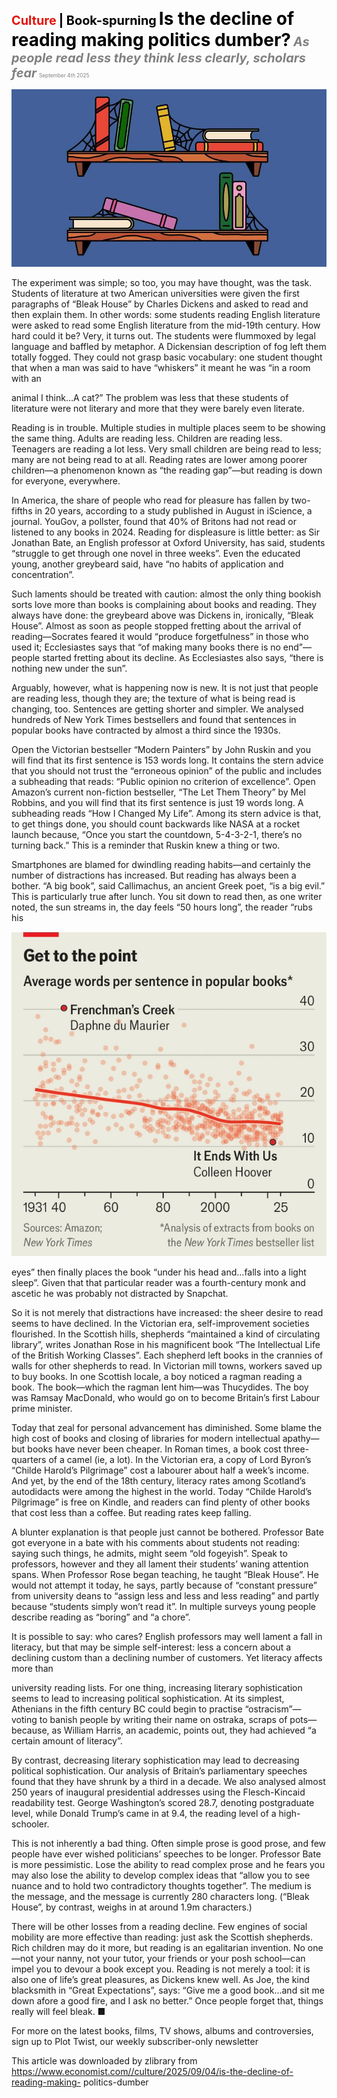 <span style="color:#E3120B; font-size:14.9pt; font-weight:bold;">Culture</span> <span style="color:#000000; font-size:14.9pt; font-weight:bold;">| Book-spurning</span>
<span style="color:#000000; font-size:21.0pt; font-weight:bold;">Is the decline of reading making politics dumber?</span>
<span style="color:#808080; font-size:14.9pt; font-weight:bold; font-style:italic;">As people read less they think less clearly, scholars fear</span>
<span style="color:#808080; font-size:6.2pt;">September 4th 2025</span>

![](../images/068_Is_the_decline_of_reading_making_politics_dumber/p0278_img01.jpeg)

The experiment was simple; so too, you may have thought, was the task. Students of literature at two American universities were given the first paragraphs of “Bleak House” by Charles Dickens and asked to read and then explain them. In other words: some students reading English literature were asked to read some English literature from the mid-19th century. How hard could it be? Very, it turns out. The students were flummoxed by legal language and baffled by metaphor. A Dickensian description of fog left them totally fogged. They could not grasp basic vocabulary: one student thought that when a man was said to have “whiskers” it meant he was “in a room with an

animal I think…A cat?” The problem was less that these students of literature were not literary and more that they were barely even literate.

Reading is in trouble. Multiple studies in multiple places seem to be showing the same thing. Adults are reading less. Children are reading less. Teenagers are reading a lot less. Very small children are being read to less; many are not being read to at all. Reading rates are lower among poorer children—a phenomenon known as “the reading gap”—but reading is down for everyone, everywhere.

In America, the share of people who read for pleasure has fallen by two- fifths in 20 years, according to a study published in August in iScience, a journal. YouGov, a pollster, found that 40% of Britons had not read or listened to any books in 2024. Reading for displeasure is little better: as Sir Jonathan Bate, an English professor at Oxford University, has said, students “struggle to get through one novel in three weeks”. Even the educated young, another greybeard said, have “no habits of application and concentration”.

Such laments should be treated with caution: almost the only thing bookish sorts love more than books is complaining about books and reading. They always have done: the greybeard above was Dickens in, ironically, “Bleak House”. Almost as soon as people stopped fretting about the arrival of reading—Socrates feared it would “produce forgetfulness” in those who used it; Ecclesiastes says that “of making many books there is no end”— people started fretting about its decline. As Ecclesiastes also says, “there is nothing new under the sun”.

Arguably, however, what is happening now is new. It is not just that people are reading less, though they are; the texture of what is being read is changing, too. Sentences are getting shorter and simpler. We analysed hundreds of New York Times bestsellers and found that sentences in popular books have contracted by almost a third since the 1930s.

Open the Victorian bestseller “Modern Painters” by John Ruskin and you will find that its first sentence is 153 words long. It contains the stern advice that you should not trust the “erroneous opinion” of the public and includes a subheading that reads: “Public opinion no criterion of excellence”. Open Amazon’s current non-fiction bestseller, “The Let Them Theory” by Mel Robbins, and you will find that its first sentence is just 19 words long. A subheading reads “How I Changed My Life”. Among its stern advice is that, to get things done, you should count backwards like NASA at a rocket launch because, “Once you start the countdown, 5-4-3-2-1, there’s no turning back.” This is a reminder that Ruskin knew a thing or two.

Smartphones are blamed for dwindling reading habits—and certainly the number of distractions has increased. But reading has always been a bother. “A big book”, said Callimachus, an ancient Greek poet, “is a big evil.” This is particularly true after lunch. You sit down to read then, as one writer noted, the sun streams in, the day feels “50 hours long”, the reader “rubs his

![](../images/068_Is_the_decline_of_reading_making_politics_dumber/p0280_img01.jpeg)

eyes” then finally places the book “under his head and…falls into a light sleep”. Given that that particular reader was a fourth-century monk and ascetic he was probably not distracted by Snapchat.

So it is not merely that distractions have increased: the sheer desire to read seems to have declined. In the Victorian era, self-improvement societies flourished. In the Scottish hills, shepherds “maintained a kind of circulating library”, writes Jonathan Rose in his magnificent book “The Intellectual Life of the British Working Classes”. Each shepherd left books in the crannies of walls for other shepherds to read. In Victorian mill towns, workers saved up to buy books. In one Scottish locale, a boy noticed a ragman reading a book. The book—which the ragman lent him—was Thucydides. The boy was Ramsay MacDonald, who would go on to become Britain’s first Labour prime minister.

Today that zeal for personal advancement has diminished. Some blame the high cost of books and closing of libraries for modern intellectual apathy— but books have never been cheaper. In Roman times, a book cost three- quarters of a camel (ie, a lot). In the Victorian era, a copy of Lord Byron’s “Childe Harold’s Pilgrimage” cost a labourer about half a week’s income. And yet, by the end of the 18th century, literacy rates among Scotland’s autodidacts were among the highest in the world. Today “Childe Harold’s Pilgrimage” is free on Kindle, and readers can find plenty of other books that cost less than a coffee. But reading rates keep falling.

A blunter explanation is that people just cannot be bothered. Professor Bate got everyone in a bate with his comments about students not reading: saying such things, he admits, might seem “old fogeyish”. Speak to professors, however and they all lament their students’ waning attention spans. When Professor Rose began teaching, he taught “Bleak House”. He would not attempt it today, he says, partly because of “constant pressure” from university deans to “assign less and less and less reading” and partly because “students simply won’t read it”. In multiple surveys young people describe reading as “boring” and “a chore”.

It is possible to say: who cares? English professors may well lament a fall in literacy, but that may be simple self-interest: less a concern about a declining custom than a declining number of customers. Yet literacy affects more than

university reading lists. For one thing, increasing literary sophistication seems to lead to increasing political sophistication. At its simplest, Athenians in the fifth century BC could begin to practise “ostracism”— voting to banish people by writing their name on ostraka, scraps of pots— because, as William Harris, an academic, points out, they had achieved “a certain amount of literacy”.

By contrast, decreasing literary sophistication may lead to decreasing political sophistication. Our analysis of Britain’s parliamentary speeches found that they have shrunk by a third in a decade. We also analysed almost 250 years of inaugural presidential addresses using the Flesch-Kincaid readability test. George Washington’s scored 28.7, denoting postgraduate level, while Donald Trump’s came in at 9.4, the reading level of a high- schooler.

This is not inherently a bad thing. Often simple prose is good prose, and few people have ever wished politicians’ speeches to be longer. Professor Bate is more pessimistic. Lose the ability to read complex prose and he fears you may also lose the ability to develop complex ideas that “allow you to see nuance and to hold two contradictory thoughts together”. The medium is the message, and the message is currently 280 characters long. (“Bleak House”, by contrast, weighs in at around 1.9m characters.)

There will be other losses from a reading decline. Few engines of social mobility are more effective than reading: just ask the Scottish shepherds. Rich children may do it more, but reading is an egalitarian invention. No one —not your nanny, not your tutor, your friends or your posh school—can impel you to devour a book except you. Reading is not merely a tool: it is also one of life’s great pleasures, as Dickens knew well. As Joe, the kind blacksmith in “Great Expectations”, says: “Give me a good book...and sit me down afore a good fire, and I ask no better.” Once people forget that, things really will feel bleak. ■

For more on the latest books, films, TV shows, albums and controversies, sign up to Plot Twist, our weekly subscriber-only newsletter

This article was downloaded by zlibrary from https://www.economist.com//culture/2025/09/04/is-the-decline-of-reading-making- politics-dumber